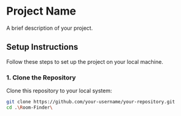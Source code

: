 # Project Name

A brief description of your project.

## Setup Instructions

Follow these steps to set up the project on your local machine.

### 1. Clone the Repository
Clone this repository to your local system:
```bash
git clone https://github.com/your-username/your-repository.git
cd .\Room-Finder\
